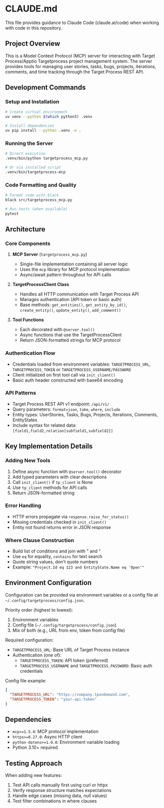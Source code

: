 # CLAUDE.md

This file provides guidance to Claude Code (claude.ai/code) when working with code in this repository.

## Project Overview

This is a Model Context Protocol (MCP) server for interacting with Target Process/Apptio Targetprocess project management system. The server provides tools for managing user stories, tasks, bugs, projects, iterations, comments, and time tracking through the Target Process REST API.

## Development Commands

### Setup and Installation
```bash
# Create virtual environment
uv venv --python $(which python3) .venv

# Install dependencies
uv pip install --python .venv -e .
```

### Running the Server
```bash
# Direct execution
.venv/bin/python targetprocess_mcp.py

# Or via installed script
.venv/bin/targetprocess-mcp
```

### Code Formatting and Quality
```bash
# Format code with black
black src/targetprocess_mcp.py

# Run tests (when available)
pytest
```

## Architecture

### Core Components

1. **MCP Server** (`targetprocess_mcp.py`)
   - Single-file implementation containing all server logic
   - Uses the `mcp` library for MCP protocol implementation
   - Async/await pattern throughout for API calls

2. **TargetProcessClient Class** 
   - Handles all HTTP communication with Target Process API
   - Manages authentication (API token or basic auth)
   - Base methods: `get_entities()`, `get_entity_by_id()`, `create_entity()`, `update_entity()`, `add_comment()`

3. **Tool Functions**
   - Each decorated with `@server.tool()` 
   - Async functions that use the TargetProcessClient
   - Return JSON-formatted strings for MCP protocol

### Authentication Flow
- Credentials loaded from environment variables: `TARGETPROCESS_URL`, `TARGETPROCESS_TOKEN` or `TARGETPROCESS_USERNAME/PASSWORD`
- Client initialized on first tool call via `init_client()`
- Basic auth header constructed with base64 encoding

### API Patterns
- Target Process REST API v1 endpoint: `/api/v1/`
- Query parameters: `format=json`, `take`, `where`, `include`
- Entity types: UserStories, Tasks, Bugs, Projects, Iterations, Comments, EntityStates
- Include syntax for related data: `[field1,field2,relation[subfield1,subfield2]]`

## Key Implementation Details

### Adding New Tools
1. Define async function with `@server.tool()` decorator
2. Add typed parameters with clear descriptions
3. Call `init_client()` if `tp_client` is None
4. Use `tp_client` methods for API calls
5. Return JSON-formatted string

### Error Handling
- HTTP errors propagate via `response.raise_for_status()`
- Missing credentials checked in `init_client()`
- Entity not found returns error in JSON response

### Where Clause Construction
- Build list of conditions and join with " and "
- Use `eq` for equality, `contains` for text search
- Quote string values, don't quote numbers
- Example: `"Project.Id eq 123 and EntityState.Name eq 'Open'"`

## Environment Configuration

Configuration can be provided via environment variables or a config file at `~/.config/targetprocess/config.json`.

Priority order (highest to lowest):
1. Environment variables
2. Config file (`~/.config/targetprocess/config.json`)
3. Mix of both (e.g., URL from env, token from config file)

Required configuration:
- `TARGETPROCESS_URL`: Base URL of Target Process instance
- Authentication (one of):
  - `TARGETPROCESS_TOKEN`: API token (preferred)
  - `TARGETPROCESS_USERNAME` and `TARGETPROCESS_PASSWORD`: Basic auth credentials

Config file example:
```json
{
  "TARGETPROCESS_URL": "https://company.tpondemand.com",
  "TARGETPROCESS_TOKEN": "your-api-token"
}
```

## Dependencies

- `mcp>=1.5.0`: MCP protocol implementation
- `httpx>=0.27.0`: Async HTTP client
- `python-dotenv>=1.0.0`: Environment variable loading
- Python 3.10+ required

## Testing Approach

When adding new features:
1. Test API calls manually first using curl or httpx
2. Verify response structure matches expectations
3. Handle edge cases (missing data, null values)
4. Test filter combinations in where clauses